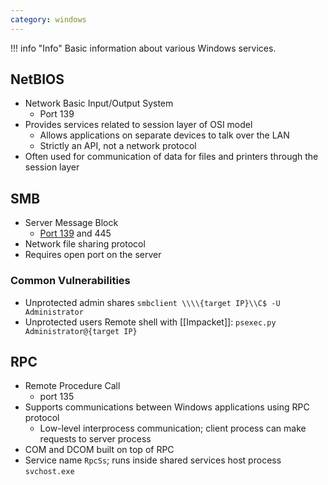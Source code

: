 ```yaml
---
category: windows
---
```

!!! info "Info"
	Basic information about various Windows services.
## NetBIOS
- Network Basic Input/Output System
	- Port 139
- Provides services related to session layer of OSI model
	- Allows applications on separate devices to talk over the LAN
	- Strictly an API, not a network protocol
- Often used for communication of data for files and printers through the session layer

## SMB
- Server Message Block
	- [Port 139](NetBIOS) and 445
- Network file sharing protocol
- Requires open port on the server
### Common Vulnerabilities
- Unprotected admin shares
`smbclient \\\\{target IP}\\C$ -U Administrator`
- Unprotected users
Remote shell with [[Impacket]]:
`psexec.py Administrator@{target IP}`

## RPC 
- Remote Procedure Call
	- port 135
- Supports communications between Windows applications using RPC protocol
	- Low-level interprocess communication; client process can make requests to server process
- COM and DCOM built on top of RPC
- Service name `RpcSs`; runs inside shared services host process `svchost.exe`